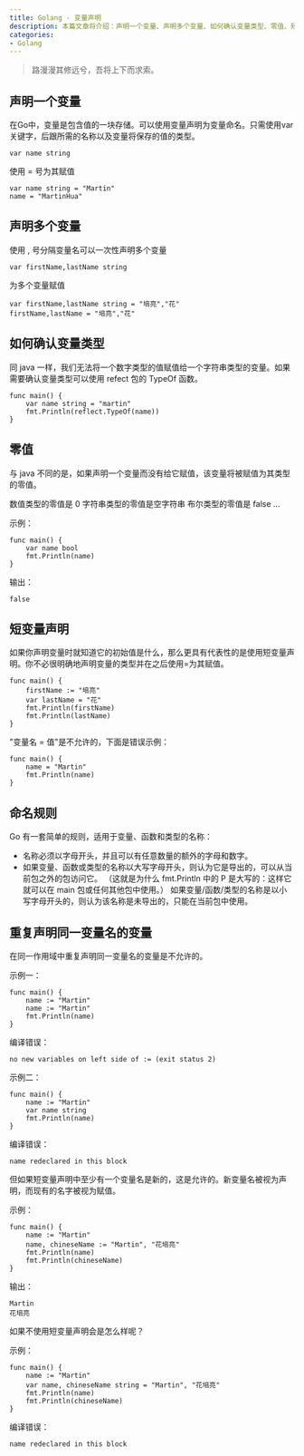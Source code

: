 ```yaml
---
title: Golang - 变量声明
description: 本篇文章将介绍：声明一个变量、声明多个变量、如何确认变量类型、零值、短变量声明、命名规则
categories:
- Golang
---
```


> 路漫漫其修远兮，吾将上下而求索。

## 声明一个变量

在Go中，变量是包含值的一块存储。可以使用变量声明为变量命名。只需使用var关键字，后跟所需的名称以及变量将保存的值的类型。

```
var name string
```

使用 = 号为其赋值
```
var name string = "Martin"
name = "MartinHua"
```

## 声明多个变量

使用 , 号分隔变量名可以一次性声明多个变量
```
var firstName,lastName string
```

为多个变量赋值
```
var firstName,lastName string = "培亮","花"
firstName,lastName = "培亮","花"
```

## 如何确认变量类型

同 java 一样，我们无法将一个数字类型的值赋值给一个字符串类型的变量。如果需要确认变量类型可以使用 refect 包的 TypeOf 函数。
```
func main() {
    var name string = "martin"
    fmt.Println(reflect.TypeOf(name))
}
```

## 零值

与 java 不同的是，如果声明一个变量而没有给它赋值，该变量将被赋值为其类型的零值。

数值类型的零值是 0
字符串类型的零值是空字符串
布尔类型的零值是 false
...

示例：
```
func main() {
    var name bool
    fmt.Println(name)
}
```
输出：
```
false
```

## 短变量声明
如果你声明变量时就知道它的初始值是什么，那么更具有代表性的是使用短变量声明。你不必很明确地声明变量的类型并在之后使用=为其赋值。

```
func main() {
	firstName := "培亮"
	var lastName = "花"
	fmt.Println(firstName)
	fmt.Println(lastName)
}
```

"变量名 = 值"是不允许的，下面是错误示例：
```
func main() {
	name = "Martin"
	fmt.Println(name)
}
```

## 命名规则

Go 有一套简单的规则，适用于变量、函数和类型的名称：

- 名称必须以字母开头，并且可以有任意数量的额外的字母和数字。
- 如果变量、函数或类型的名称以大写字母开头，则认为它是导出的，可以从当前包之外的包访问它。
  （这就是为什么 fmt.Println 中的 P 是大写的：这样它就可以在 main 包或任何其他包中使用。）
  如果变量/函数/类型的名称是以小写字母开头的，则认为该名称是未导出的，只能在当前包中使用。
  
## 重复声明同一变量名的变量

在同一作用域中重复声明同一变量名的变量是不允许的。

示例一：
```
func main() {
	name := "Martin"
	name := "Martin"
	fmt.Println(name)
}
```
编译错误：
```
no new variables on left side of := (exit status 2)
```

示例二：
```
func main() {
	name := "Martin"
	var name string
	fmt.Println(name)
}
```
编译错误：
```
name redeclared in this block
```

但如果短变量声明中至少有一个变量名是新的，这是允许的。新变量名被视为声明，而现有的名字被视为赋值。

示例：
```
func main() {
	name := "Martin"
	name, chineseName := "Martin", "花培亮"
	fmt.Println(name)
	fmt.Println(chineseName)
}
```
输出：
```
Martin
花培亮
```

如果不使用短变量声明会是怎么样呢？

示例：
```
func main() {
	name := "Martin"
	var name, chineseName string = "Martin", "花培亮"
	fmt.Println(name)
	fmt.Println(chineseName)
}
```
编译错误：
```
name redeclared in this block
```







